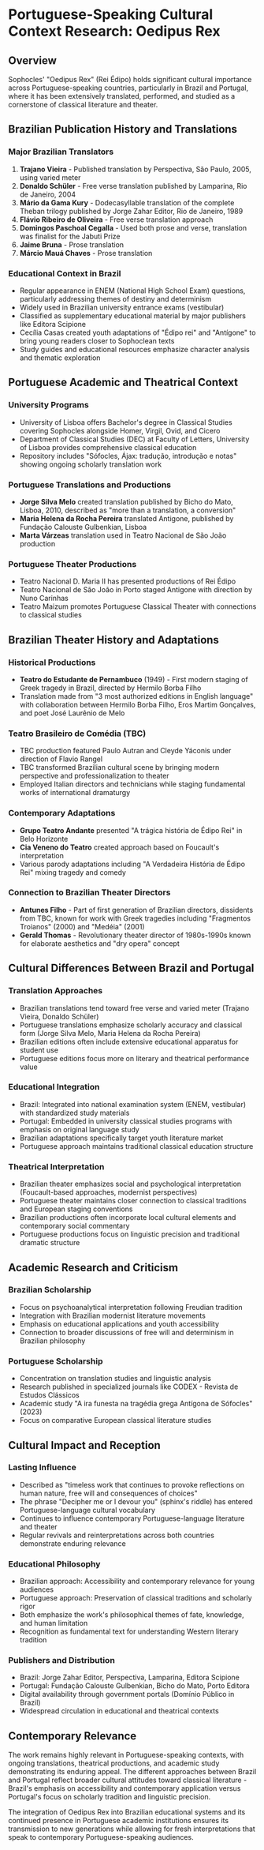 # Portuguese-Speaking Cultural Context Research: Oedipus Rex

## Overview
Sophocles' "Oedipus Rex" (Rei Édipo) holds significant cultural importance across Portuguese-speaking countries, particularly in Brazil and Portugal, where it has been extensively translated, performed, and studied as a cornerstone of classical literature and theater.

## Brazilian Publication History and Translations

### Major Brazilian Translators
1. **Trajano Vieira** - Published translation by Perspectiva, São Paulo, 2005, using varied meter
2. **Donaldo Schüler** - Free verse translation published by Lamparina, Rio de Janeiro, 2004
3. **Mário da Gama Kury** - Dodecasyllable translation of the complete Theban trilogy published by Jorge Zahar Editor, Rio de Janeiro, 1989
4. **Flávio Ribeiro de Oliveira** - Free verse translation approach
5. **Domingos Paschoal Cegalla** - Used both prose and verse, translation was finalist for the Jabuti Prize
6. **Jaime Bruna** - Prose translation
7. **Márcio Mauá Chaves** - Prose translation

### Educational Context in Brazil
- Regular appearance in ENEM (National High School Exam) questions, particularly addressing themes of destiny and determinism
- Widely used in Brazilian university entrance exams (vestibular)
- Classified as supplementary educational material by major publishers like Editora Scipione
- Cecília Casas created youth adaptations of "Édipo rei" and "Antígone" to bring young readers closer to Sophoclean texts
- Study guides and educational resources emphasize character analysis and thematic exploration

## Portuguese Academic and Theatrical Context

### University Programs
- University of Lisboa offers Bachelor's degree in Classical Studies covering Sophocles alongside Homer, Virgil, Ovid, and Cicero
- Department of Classical Studies (DEC) at Faculty of Letters, University of Lisboa provides comprehensive classical education
- Repository includes "Sófocles, Ájax: tradução, introdução e notas" showing ongoing scholarly translation work

### Portuguese Translations and Productions
- **Jorge Silva Melo** created translation published by Bicho do Mato, Lisboa, 2010, described as "more than a translation, a conversion"
- **Maria Helena da Rocha Pereira** translated Antigone, published by Fundação Calouste Gulbenkian, Lisboa
- **Marta Várzeas** translation used in Teatro Nacional de São João production

### Portuguese Theater Productions
- Teatro Nacional D. Maria II has presented productions of Rei Édipo
- Teatro Nacional de São João in Porto staged Antigone with direction by Nuno Carinhas
- Teatro Maizum promotes Portuguese Classical Theater with connections to classical studies

## Brazilian Theater History and Adaptations

### Historical Productions
- **Teatro do Estudante de Pernambuco** (1949) - First modern staging of Greek tragedy in Brazil, directed by Hermilo Borba Filho
- Translation made from "3 most authorized editions in English language" with collaboration between Hermilo Borba Filho, Eros Martim Gonçalves, and poet José Laurênio de Melo

### Teatro Brasileiro de Comédia (TBC)
- TBC production featured Paulo Autran and Cleyde Yáconis under direction of Flavio Rangel
- TBC transformed Brazilian cultural scene by bringing modern perspective and professionalization to theater
- Employed Italian directors and technicians while staging fundamental works of international dramaturgy

### Contemporary Adaptations
- **Grupo Teatro Andante** presented "A trágica história de Édipo Rei" in Belo Horizonte
- **Cia Veneno do Teatro** created approach based on Foucault's interpretation
- Various parody adaptations including "A Verdadeira História de Édipo Rei" mixing tragedy and comedy

### Connection to Brazilian Theater Directors
- **Antunes Filho** - Part of first generation of Brazilian directors, dissidents from TBC, known for work with Greek tragedies including "Fragmentos Troianos" (2000) and "Medéia" (2001)
- **Gerald Thomas** - Revolutionary theater director of 1980s-1990s known for elaborate aesthetics and "dry opera" concept

## Cultural Differences Between Brazil and Portugal

### Translation Approaches
- Brazilian translations tend toward free verse and varied meter (Trajano Vieira, Donaldo Schüler)
- Portuguese translations emphasize scholarly accuracy and classical form (Jorge Silva Melo, Maria Helena da Rocha Pereira)
- Brazilian editions often include extensive educational apparatus for student use
- Portuguese editions focus more on literary and theatrical performance value

### Educational Integration
- Brazil: Integrated into national examination system (ENEM, vestibular) with standardized study materials
- Portugal: Embedded in university classical studies programs with emphasis on original language study
- Brazilian adaptations specifically target youth literature market
- Portuguese approach maintains traditional classical education structure

### Theatrical Interpretation
- Brazilian theater emphasizes social and psychological interpretation (Foucault-based approaches, modernist perspectives)
- Portuguese theater maintains closer connection to classical traditions and European staging conventions
- Brazilian productions often incorporate local cultural elements and contemporary social commentary
- Portuguese productions focus on linguistic precision and traditional dramatic structure

## Academic Research and Criticism

### Brazilian Scholarship
- Focus on psychoanalytical interpretation following Freudian tradition
- Integration with Brazilian modernist literature movements
- Emphasis on educational applications and youth accessibility
- Connection to broader discussions of free will and determinism in Brazilian philosophy

### Portuguese Scholarship
- Concentration on translation studies and linguistic analysis
- Research published in specialized journals like CODEX - Revista de Estudos Clássicos
- Academic study "A ira funesta na tragédia grega Antígona de Sófocles" (2023)
- Focus on comparative European classical literature studies

## Cultural Impact and Reception

### Lasting Influence
- Described as "timeless work that continues to provoke reflections on human nature, free will and consequences of choices"
- The phrase "Decipher me or I devour you" (sphinx's riddle) has entered Portuguese-language cultural vocabulary
- Continues to influence contemporary Portuguese-language literature and theater
- Regular revivals and reinterpretations across both countries demonstrate enduring relevance

### Educational Philosophy
- Brazilian approach: Accessibility and contemporary relevance for young audiences
- Portuguese approach: Preservation of classical traditions and scholarly rigor
- Both emphasize the work's philosophical themes of fate, knowledge, and human limitation
- Recognition as fundamental text for understanding Western literary tradition

### Publishers and Distribution
- Brazil: Jorge Zahar Editor, Perspectiva, Lamparina, Editora Scipione
- Portugal: Fundação Calouste Gulbenkian, Bicho do Mato, Porto Editora
- Digital availability through government portals (Domínio Público in Brazil)
- Widespread circulation in educational and theatrical contexts

## Contemporary Relevance

The work remains highly relevant in Portuguese-speaking contexts, with ongoing translations, theatrical productions, and academic study demonstrating its enduring appeal. The different approaches between Brazil and Portugal reflect broader cultural attitudes toward classical literature - Brazil's emphasis on accessibility and contemporary application versus Portugal's focus on scholarly tradition and linguistic precision.

The integration of Oedipus Rex into Brazilian educational systems and its continued presence in Portuguese academic institutions ensures its transmission to new generations while allowing for fresh interpretations that speak to contemporary Portuguese-speaking audiences.
